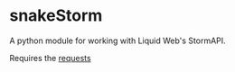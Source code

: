snakeStorm
==========

A python module for working with Liquid Web's StormAPI.

Requires the [requests](https://pypi.python.org/pypi/requests)
